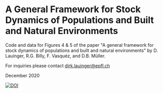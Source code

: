 # A General Framework for Stock Dynamics of Populations and Built and Natural Environments
Code and data for Figures 4 & 5 of the paper "A general framework for stock dynamics of populations and built and natural environments" by D. Lauinger, R.G. Billy, F. Vasquéz, and D.B. Müller.

For inquiries please contact dirk.lauinger@epfl.ch

December 2020

[![DOI](https://zenodo.org/badge/DOI/10.5281/zenodo.4110806.svg)](https://doi.org/10.5281/zenodo.4110806)
